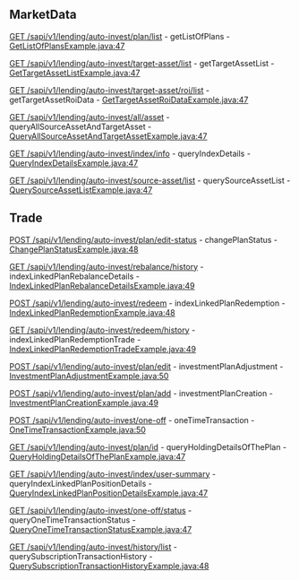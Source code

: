 ## MarketData

[GET /sapi/v1/lending/auto-invest/plan/list](https://developers.binance.com/docs/auto_invest/market-data/Get-list-of-plans) - getListOfPlans - [GetListOfPlansExample.java:47](/examples/auto-invest/src/main/java/com/binance/connector/client/auto_invest/rest/marketdata/GetListOfPlansExample.java#L47)

[GET /sapi/v1/lending/auto-invest/target-asset/list](https://developers.binance.com/docs/auto_invest/market-data/Get-target-asset-list) - getTargetAssetList - [GetTargetAssetListExample.java:47](/examples/auto-invest/src/main/java/com/binance/connector/client/auto_invest/rest/marketdata/GetTargetAssetListExample.java#L47)

[GET /sapi/v1/lending/auto-invest/target-asset/roi/list](https://developers.binance.com/docs/auto_invest/market-data/Get-target-asset-ROI-data) - getTargetAssetRoiData - [GetTargetAssetRoiDataExample.java:47](/examples/auto-invest/src/main/java/com/binance/connector/client/auto_invest/rest/marketdata/GetTargetAssetRoiDataExample.java#L47)

[GET /sapi/v1/lending/auto-invest/all/asset](https://developers.binance.com/docs/auto_invest/market-data/Query-all-source-asset-and-target-asset) - queryAllSourceAssetAndTargetAsset - [QueryAllSourceAssetAndTargetAssetExample.java:47](/examples/auto-invest/src/main/java/com/binance/connector/client/auto_invest/rest/marketdata/QueryAllSourceAssetAndTargetAssetExample.java#L47)

[GET /sapi/v1/lending/auto-invest/index/info](https://developers.binance.com/docs/auto_invest/market-data/Query-Index-Details) - queryIndexDetails - [QueryIndexDetailsExample.java:47](/examples/auto-invest/src/main/java/com/binance/connector/client/auto_invest/rest/marketdata/QueryIndexDetailsExample.java#L47)

[GET /sapi/v1/lending/auto-invest/source-asset/list](https://developers.binance.com/docs/auto_invest/market-data/Query-source-asset-list) - querySourceAssetList - [QuerySourceAssetListExample.java:47](/examples/auto-invest/src/main/java/com/binance/connector/client/auto_invest/rest/marketdata/QuerySourceAssetListExample.java#L47)

## Trade

[POST /sapi/v1/lending/auto-invest/plan/edit-status](https://developers.binance.com/docs/auto_invest/trade/Change-Plan-Status) - changePlanStatus - [ChangePlanStatusExample.java:48](/examples/auto-invest/src/main/java/com/binance/connector/client/auto_invest/rest/trade/ChangePlanStatusExample.java#L48)

[GET /sapi/v1/lending/auto-invest/rebalance/history](https://developers.binance.com/docs/auto_invest/trade/Index-Linked-Plan-Rebalance-Details) - indexLinkedPlanRebalanceDetails - [IndexLinkedPlanRebalanceDetailsExample.java:49](/examples/auto-invest/src/main/java/com/binance/connector/client/auto_invest/rest/trade/IndexLinkedPlanRebalanceDetailsExample.java#L49)

[POST /sapi/v1/lending/auto-invest/redeem](https://developers.binance.com/docs/auto_invest/trade/Index-Linked-Plan-Redemption) - indexLinkedPlanRedemption - [IndexLinkedPlanRedemptionExample.java:48](/examples/auto-invest/src/main/java/com/binance/connector/client/auto_invest/rest/trade/IndexLinkedPlanRedemptionExample.java#L48)

[GET /sapi/v1/lending/auto-invest/redeem/history](https://developers.binance.com/docs/auto_invest/trade/Query-Index-Linked-Plan-Redemption) - indexLinkedPlanRedemptionTrade - [IndexLinkedPlanRedemptionTradeExample.java:49](/examples/auto-invest/src/main/java/com/binance/connector/client/auto_invest/rest/trade/IndexLinkedPlanRedemptionTradeExample.java#L49)

[POST /sapi/v1/lending/auto-invest/plan/edit](https://developers.binance.com/docs/auto_invest/trade/Investment-plan-adjustment) - investmentPlanAdjustment - [InvestmentPlanAdjustmentExample.java:50](/examples/auto-invest/src/main/java/com/binance/connector/client/auto_invest/rest/trade/InvestmentPlanAdjustmentExample.java#L50)

[POST /sapi/v1/lending/auto-invest/plan/add](https://developers.binance.com/docs/auto_invest/trade/Investment-plan-creation) - investmentPlanCreation - [InvestmentPlanCreationExample.java:49](/examples/auto-invest/src/main/java/com/binance/connector/client/auto_invest/rest/trade/InvestmentPlanCreationExample.java#L49)

[POST /sapi/v1/lending/auto-invest/one-off](https://developers.binance.com/docs/auto_invest/trade/One-Time-Transaction) - oneTimeTransaction - [OneTimeTransactionExample.java:50](/examples/auto-invest/src/main/java/com/binance/connector/client/auto_invest/rest/trade/OneTimeTransactionExample.java#L50)

[GET /sapi/v1/lending/auto-invest/plan/id](https://developers.binance.com/docs/auto_invest/trade/Query-holding-details-of-the-plan) - queryHoldingDetailsOfThePlan - [QueryHoldingDetailsOfThePlanExample.java:47](/examples/auto-invest/src/main/java/com/binance/connector/client/auto_invest/rest/trade/QueryHoldingDetailsOfThePlanExample.java#L47)

[GET /sapi/v1/lending/auto-invest/index/user-summary](https://developers.binance.com/docs/auto_invest/trade/Query-Index-Linked-Plan-Position-Details) - queryIndexLinkedPlanPositionDetails - [QueryIndexLinkedPlanPositionDetailsExample.java:47](/examples/auto-invest/src/main/java/com/binance/connector/client/auto_invest/rest/trade/QueryIndexLinkedPlanPositionDetailsExample.java#L47)

[GET /sapi/v1/lending/auto-invest/one-off/status](https://developers.binance.com/docs/auto_invest/trade/Query-One-Time-Transaction-Status) - queryOneTimeTransactionStatus - [QueryOneTimeTransactionStatusExample.java:47](/examples/auto-invest/src/main/java/com/binance/connector/client/auto_invest/rest/trade/QueryOneTimeTransactionStatusExample.java#L47)

[GET /sapi/v1/lending/auto-invest/history/list](https://developers.binance.com/docs/auto_invest/trade/Query-subscription-transaction-history) - querySubscriptionTransactionHistory - [QuerySubscriptionTransactionHistoryExample.java:48](/examples/auto-invest/src/main/java/com/binance/connector/client/auto_invest/rest/trade/QuerySubscriptionTransactionHistoryExample.java#L48)

